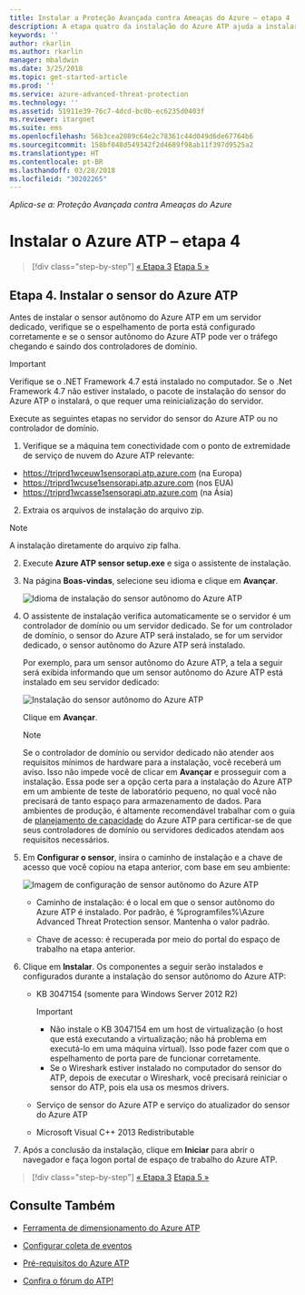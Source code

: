 ```yaml
---
title: Instalar a Proteção Avançada contra Ameaças do Azure – etapa 4 | Microsoft Docs
description: A etapa quatro da instalação do Azure ATP ajuda a instalar o sensor autônomo do Azure ATP.
keywords: ''
author: rkarlin
ms.author: rkarlin
manager: mbaldwin
ms.date: 3/25/2018
ms.topic: get-started-article
ms.prod: ''
ms.service: azure-advanced-threat-protection
ms.technology: ''
ms.assetid: 51911e39-76c7-4dcd-bc0b-ec6235d0403f
ms.reviewer: itargoet
ms.suite: ems
ms.openlocfilehash: 56b3cea2089c64e2c78361c44d049d6de67764b6
ms.sourcegitcommit: 158bf048d549342f2d4689f98ab11f397d9525a2
ms.translationtype: HT
ms.contentlocale: pt-BR
ms.lasthandoff: 03/28/2018
ms.locfileid: "30202265"
---
```

*Aplica-se a: Proteção Avançada contra Ameaças do Azure*



# <a name="install-azure-atp---step-4"></a>Instalar o Azure ATP – etapa 4

>[!div class="step-by-step"]
[« Etapa 3](install-atp-step3.md)
[Etapa 5 »](install-atp-step5.md)

## <a name="step-4-install-the-azure-atp-sensor"></a>Etapa 4. Instalar o sensor do Azure ATP

Antes de instalar o sensor autônomo do Azure ATP em um servidor dedicado, verifique se o espelhamento de porta está configurado corretamente e se o sensor autônomo do Azure ATP pode ver o tráfego chegando e saindo dos controladores de domínio. 


> [!IMPORTANT]
>Verifique se o .NET Framework 4.7 está instalado no computador. Se o .Net Framework 4.7 não estiver instalado, o pacote de instalação do sensor do Azure ATP o instalará, o que requer uma reinicialização do servidor.

Execute as seguintes etapas no servidor do sensor do Azure ATP ou no controlador de domínio.

1. Verifique se a máquina tem conectividade com o ponto de extremidade de serviço de nuvem do Azure ATP relevante:
  - https://triprd1wceuw1sensorapi.atp.azure.com (na Europa)  
  - https://triprd1wcuse1sensorapi.atp.azure.com (nos EUA)
  - https://triprd1wcasse1sensorapi.atp.azure.com (na Ásia)

2. Extraia os arquivos de instalação do arquivo zip. 
> [!NOTE] 
> A instalação diretamente do arquivo zip falha.

2.  Execute **Azure ATP sensor setup.exe** e siga o assistente de instalação.

3.  Na página **Boas-vindas**, selecione seu idioma e clique em **Avançar**.

     ![Idioma de instalação do sensor autônomo do Azure ATP](media/sensor-install-language.png)


4.  O assistente de instalação verifica automaticamente se o servidor é um controlador de domínio ou um servidor dedicado. Se for um controlador de domínio, o sensor do Azure ATP será instalado, se for um servidor dedicado, o sensor autônomo do Azure ATP será instalado. 
    
    Por exemplo, para um sensor autônomo do Azure ATP, a tela a seguir será exibida informando que um sensor autônomo do Azure ATP está instalado em seu servidor dedicado:
    
    ![Instalação do sensor autônomo do Azure ATP](media/sensor-install-deployment-type.png)

    Clique em **Avançar**.

    > [!NOTE] 
    > Se o controlador de domínio ou servidor dedicado não atender aos requisitos mínimos de hardware para a instalação, você receberá um aviso. Isso não impede você de clicar em **Avançar** e prosseguir com a instalação. Essa pode ser a opção certa para a instalação do Azure ATP em um ambiente de teste de laboratório pequeno, no qual você não precisará de tanto espaço para armazenamento de dados. Para ambientes de produção, é altamente recomendável trabalhar com o guia de [planejamento de capacidade](atp-capacity-planning.md) do Azure ATP para certificar-se de que seus controladores de domínio ou servidores dedicados atendam aos requisitos necessários.

4.  Em **Configurar o sensor**, insira o caminho de instalação e a chave de acesso que você copiou na etapa anterior, com base em seu ambiente:

    ![Imagem de configuração de sensor autônomo do Azure ATP](media/sensor-install-config.png)

      - Caminho de instalação: é o local em que o sensor autônomo do Azure ATP é instalado. Por padrão, é %programfiles%\Azure Advanced Threat Protection sensor. Mantenha o valor padrão.

      - Chave de acesso: é recuperada por meio do portal do espaço de trabalho na etapa anterior.
    
5. Clique em **Instalar**. Os componentes a seguir serão instalados e configurados durante a instalação do sensor autônomo do Azure ATP:

    -   KB 3047154 (somente para Windows Server 2012 R2)

        > [!IMPORTANT]
        > -   Não instale o KB 3047154 em um host de virtualização (o host que está executando a virtualização; não há problema em executá-lo em uma máquina virtual). Isso pode fazer com que o espelhamento de porta pare de funcionar corretamente. 
        > -   Se o Wireshark estiver instalado no computador do sensor do ATP, depois de executar o Wireshark, você precisará reiniciar o sensor do ATP, pois ela usa os mesmos drivers.

    -   Serviço de sensor do Azure ATP e serviço do atualizador do sensor do Azure ATP
    -   Microsoft Visual C++ 2013 Redistributable

5.  Após a conclusão da instalação, clique em **Iniciar** para abrir o navegador e faça logon portal de espaço de trabalho do Azure ATP.


>[!div class="step-by-step"]
[« Etapa 3](install-atp-step3.md)
[Etapa 5 »](install-atp-step5.md)


## <a name="see-also"></a>Consulte Também

- [Ferramenta de dimensionamento do Azure ATP](http://aka.ms/aatpsizingtool)

- [Configurar coleta de eventos](configure-event-collection.md)

- [Pré-requisitos do Azure ATP](atp-prerequisites.md)

- [Confira o fórum do ATP!](https://aka.ms/azureatpcommunity)